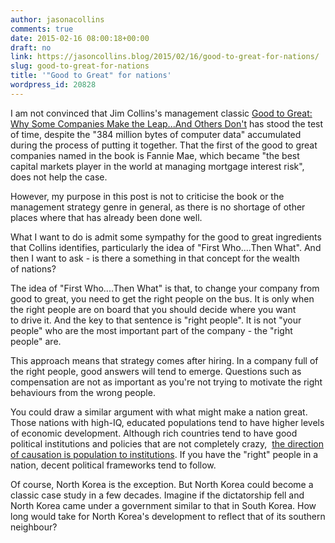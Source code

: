 ```yaml
---
author: jasonacollins
comments: true
date: 2015-02-16 08:00:18+00:00
draft: no
link: https://jasoncollins.blog/2015/02/16/good-to-great-for-nations/
slug: good-to-great-for-nations
title: '"Good to Great" for nations'
wordpress_id: 20828
---
```


I am not convinced that Jim Collins's management classic [Good to Great: Why Some Companies Make the Leap...And Others Don't](http://www.amazon.com/gp/product/0066620996/ref=as_li_tl?ie=UTF8&camp=1789&creative=390957&creativeASIN=0066620996&linkCode=as2&tag=evolvieconom-20&linkId=KCTMTZWPJ7QQU7HY) has stood the test of time, despite the "384 million bytes of computer data" accumulated during the process of putting it together. That the first of the good to great companies named in the book is Fannie Mae, which became "the best capital markets player in the world at managing mortgage interest risk", does not help the case.

However, my purpose in this post is not to criticise the book or the management strategy genre in general, as there is no shortage of other places where that has already been done well.

What I want to do is admit some sympathy for the good to great ingredients that Collins identifies, particularly the idea of "First Who....Then What". And then I want to ask - is there a something in that concept for the wealth of nations?

The idea of "First Who....Then What" is that, to change your company from good to great, you need to get the right people on the bus. It is only when the right people are on board that you should decide where you want to drive it. And the key to that sentence is "right people". It is not "your people" who are the most important part of the company - the "right people" are.

This approach means that strategy comes after hiring. In a company full of the right people, good answers will tend to emerge. Questions such as compensation are not as important as you're not trying to motivate the right behaviours from the wrong people.

You could draw a similar argument with what might make a nation great. Those nations with high-IQ, educated populations tend to have higher levels of economic development. Although rich countries tend to have good political institutions and policies that are not completely crazy,  [the direction of causation is population to institutions](https://jasoncollins.blog/2013/07/29/the-deep-roots-of-economic-development/). If you have the "right" people in a nation, decent political frameworks tend to follow.

Of course, North Korea is the exception. But North Korea could become a classic case study in a few decades. Imagine if the dictatorship fell and North Korea came under a government similar to that in South Korea. How long would take for North Korea's development to reflect that of its southern neighbour?
